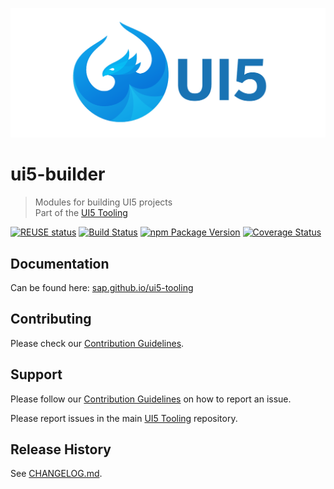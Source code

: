 ![UI5 icon](https://raw.githubusercontent.com/SAP/ui5-tooling/main/docs/images/UI5_logo_wide.png)

# ui5-builder
> Modules for building UI5 projects  
> Part of the [UI5 Tooling](https://github.com/SAP/ui5-tooling)

[![REUSE status](https://api.reuse.software/badge/github.com/SAP/ui5-builder)](https://api.reuse.software/info/github.com/SAP/ui5-builder)
[![Build Status](https://dev.azure.com/sap/opensource/_apis/build/status/SAP.ui5-builder?branchName=main)](https://dev.azure.com/sap/opensource/_build/latest?definitionId=26&branchName=main)
[![npm Package Version](https://badge.fury.io/js/%40ui5%2Fbuilder.svg)](https://www.npmjs.com/package/@ui5/builder)
[![Coverage Status](https://coveralls.io/repos/github/SAP/ui5-builder/badge.svg)](https://coveralls.io/github/SAP/ui5-builder)

## Documentation
Can be found here: [sap.github.io/ui5-tooling](https://sap.github.io/ui5-tooling/pages/Builder/)

## Contributing
Please check our [Contribution Guidelines](https://github.com/SAP/ui5-tooling/blob/main/CONTRIBUTING.md).

## Support
Please follow our [Contribution Guidelines](https://github.com/SAP/ui5-tooling/blob/main/CONTRIBUTING.md#report-an-issue) on how to report an issue.

Please report issues in the main [UI5 Tooling](https://github.com/SAP/ui5-tooling) repository.

## Release History
See [CHANGELOG.md](CHANGELOG.md).
